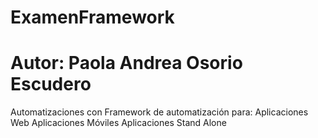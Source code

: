# ExamenFramework
# Autor: Paola Andrea Osorio Escudero
Automatizaciones con Framework de automatización para:
Aplicaciones Web
Aplicaciones Móviles
Aplicaciones Stand Alone
